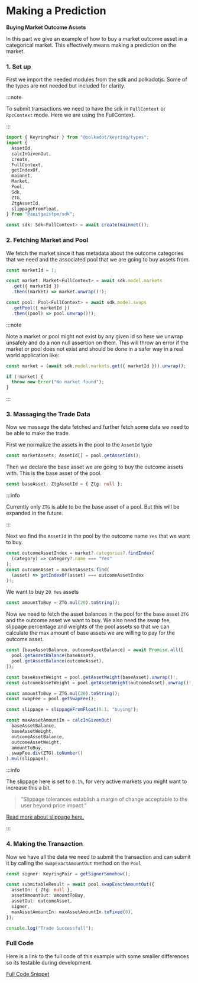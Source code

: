 # Making a Prediction

**Buying Market Outcome Assets**

In this part we give an example of how to buy a market outcome asset in a
categorical market. This effectively means making a prediction on the market.

### 1. Set up

First we import the needed modules from the sdk and polkadotjs. Some of the
types are not needed but included for clarity.

:::note

To submit transactions we need to have the sdk in `FullContext` or `RpcContext`
mode. Here we are using the FullContext.

:::

```ts
import { KeyringPair } from "@polkadot/keyring/types";
import {
  AssetId,
  calcInGivenOut,
  create,
  FullContext,
  getIndexOf,
  mainnet,
  Market,
  Pool,
  Sdk,
  ZTG,
  ZtgAssetId,
  slippageFromFloat,
} from "@zeitgeistpm/sdk";

const sdk: Sdk<FullContext> = await create(mainnet());
```

### 2. Fetching Market and Pool

We fetch the market since it has metadata about the outcome categories that we
need and the associated pool that we are going to buy assets from.

```ts
const marketId = 1;

const market: Market<FullContext> = await sdk.model.markets
  .get({ marketId })
  .then((market) => market.unwrap()!);

const pool: Pool<FullContext> = await sdk.model.swaps
  .getPool({ marketId })
  .then((pool) => pool.unwrap()!);
```

:::note

Note a market or pool might not exist by any given id so here we unwrap unsafely
and do a non null assertion on them. This will throw an error if the market or
pool does not exist and should be done in a safer way in a real world
application like:

```ts
const market = (await sdk.model.markets.get({ marketId })).unwrap();

if (!market) {
  throw new Error("No market found");
}
```

:::

### 3. Massaging the Trade Data

Now we massage the data fetched and further fetch some data we need to be able
to make the trade.

First we normalize the assets in the pool to the `AssetId` type

```ts
const marketAssets: AssetId[] = pool.getAssetIds();
```

Then we declare the base asset we are going to buy the outcome assets with. This
is the base asset of the pool.

```ts
const baseAsset: ZtgAssetId = { Ztg: null };
```

:::info

Currently only `ZTG` is able to be the base asset of a pool. But this will be
expanded in the future.

:::

Next we find the `AssetId` in the pool by the outcome name `Yes` that we want to
buy.

```ts
const outcomeAssetIndex = market?.categories?.findIndex(
  (category) => category?.name === "Yes"
);
const outcomeAsset = marketAssets.find(
  (asset) => getIndexOf(asset) === outcomeAssetIndex
)!;
```

We want to buy `20 Yes` assets

```ts
const amountToBuy = ZTG.mul(20).toString();
```

Now we need to fetch the asset balances in the pool for the base asset `ZTG` and
the outcome asset we want to buy. We also need the swap fee, slippage percentage
and weights of the pool assets so that we can calculate the max amount of base
assets we are willing to pay for the outcome asset.

```ts
const [baseAssetBalance, outcomeAssetBalance] = await Promise.all([
  pool.getAssetBalance(baseAsset),
  pool.getAssetBalance(outcomeAsset),
]);

const baseAssetWeight = pool.getAssetWeight(baseAsset).unwrap()!;
const outcomeAssetWeight = pool.getAssetWeight(outcomeAsset).unwrap()!;

const amountToBuy = ZTG.mul(20).toString();
const swapFee = pool.getSwapFee();

const slippage = slippageFromFloat(0.1, "buying");

const maxAssetAmountIn = calcInGivenOut(
  baseAssetBalance,
  baseAssetWeight,
  outcomeAssetBalance,
  outcomeAssetWeight,
  amountToBuy,
  swapFee.div(ZTG).toNumber()
).mul(slippage);
```

:::info

The slippage here is set to `0.1%`, for very active markets you might want to
increase this a bit.

> "Slippage tolerances establish a margin of change acceptable to the user
> beyond price impact."

[Read more about slippage here.](https://docs.uniswap.org/concepts/protocol/swaps#slippage)

:::

### 4. Making the Transaction

Now we have all the data we need to submit the transaction and can submit it by
calling the `swapExactAmountOut` method on the `Pool`

```ts
const signer: KeyringPair = getSignerSomehow();

const submitableResult = await pool.swapExactAmountOut({
  assetIn: { Ztg: null },
  assetAmountOut: amountToBuy,
  assetOut: outcomeAsset,
  signer,
  maxAssetAmountIn: maxAssetAmountIn.toFixed(0),
});

console.log("Trade Successfull");
```

### Full Code

Here is a link to the full code of this example with some smaller differences so
its testable during development.

[Full Code Snippet](https://github.com/zeitgeistpm/sdk-next/blob/main/playground/examples/src/assets/buy-assets.ts)
